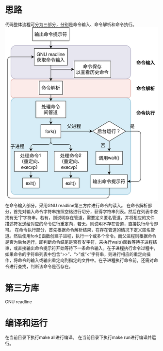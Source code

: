 # 思路
代码整体流程可分为三部分，分别是命令输入、命令解析和命令执行。
![avatar](/flow.svg)
在命令输入部分，采用GNU readline第三方库进行命令的读入。
在命令解析部分，首先对输入命令字符串按照空格进行切分，获得字符串列表。然后在列表中查找有无“|”字符串，若有，则说明存在管道，需要定义匿名管道，并将相应的文件描述符发送给对应的命令进行重定向，若无，则说明不存在管道，直接执行命令即可。
在命令执行部分，首先根据命令解析结果，在存在管道的情况下定义匿名管道。然后使用fork()函数创建子进程，执行一个或多个命令。而父进程则根据命令是否为后台运行，即判断命令结尾是否有‘&’字符，来执行wait()函数等待子进程结束，或直接输出命令提示符开始等待下一条命令输入。在子进程执行命令过程中，如果命令的字符串列表中包含“>>”、“>”或“<”字符串，则进行相应的重定向操作，将命令的输入或输出重定向到指定的文件中。在子进程执行命令前，还需对命令进行查找，判断该命令是否存在。
# 第三方库
GNU readline
# 编译和运行
在当前目录下执行make all进行编译。
在当前目录下执行make run进行编译并运行。
